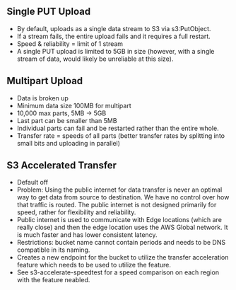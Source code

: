 ## Single PUT Upload

* By default, uploads as a single data stream to S3 via s3:PutObject.
* If a stream fails, the entire upload fails and it requires a full restart.
* Speed & reliability = limit of 1 stream
* A single PUT upload is limited to 5GB in size (however, with a single stream of data, would likely be unreliable at this size).

## Multipart Upload

* Data is broken up
* Minimum data size 100MB for multipart
* 10,000 max parts, 5MB -> 5GB
* Last part can be smaller than 5MB
* Individual parts can fail and be restarted rather than the entire whole.
* Transfer rate = speeds of all parts (better transfer rates by splitting into small bits and uploading in parallel)

## S3 Accelerated Transfer

* Default off
* Problem: Using the public internet for data transfer is never an optimal way to get data from source to destination. We have no control over how that traffic is routed. The public internet is not designed primarily for speed, rather for flexibility and reliability.
* Public internet is used to communicate with Edge locations (which are really close) and then the edge location uses the AWS Global network. It is much faster and has lower consistent latency.
* Restrictions: bucket name cannot contain periods and needs to be DNS compatible in its naming.
* Creates a new endpoint for the bucket to utilize the transfer acceleration feature which needs to be used to utilize the feature.
* See s3-accelerate-speedtest for a speed comparison on each region with the feature neabled.
